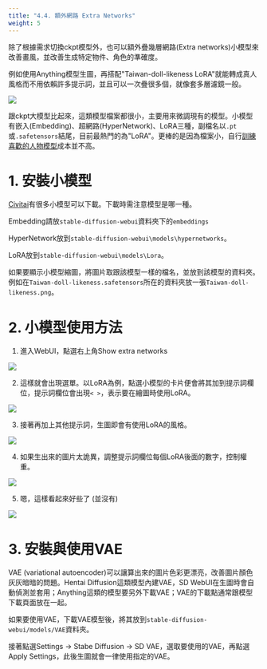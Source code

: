 ```yaml
---
title: "4.4. 額外網路 Extra Networks"
weight: 5
---
```


除了根據需求切換ckpt模型外，也可以額外疊幾層網路(Extra networks)小模型來改善畫風，並改善生成特定物件、角色的準確度。

例如使用Anything模型生圖，再搭配"Taiwan-doll-likeness LoRA"就能轉成真人風格而不用依賴許多提示詞，並且可以一次疊很多個，就像套多層濾鏡一般。

![](../../images/extra-networks-1.webp)

跟ckpt大模型比起來，這類模型檔案都很小，主要用來微調現有的模型。小模型有嵌入(Embedding)、超網路(HyperNetwork)、LoRA三種，副檔名以`.pt`或`.safetensors`結尾，目前最熱門的為"LoRA"。更棒的是因為檔案小，自行[訓練喜歡的人物模型](../training/)成本並不高。


# 1. 安裝小模型

[Civitai](https://civitai.com/tag/lora)有很多小模型可以下載。下載時需注意模型是哪一種。

Embedding請放`stable-diffusion-webui`資料夾下的`embeddings`

HyperNetwork放到`stable-diffusion-webui\models\hypernetworks`。

LoRA放到`stable-diffusion-webui\models\Lora`。

如果要顯示小模型縮圖，將圖片取跟該模型一樣的檔名，並放到該模型的資料夾。例如在`Taiwan-doll-likeness.safetensors`所在的資料夾放一張`Taiwan-doll-likeness.png`。


# 2. 小模型使用方法

1. 進入WebUI，點選右上角Show extra networks

![](../../images/extra-networks-2.webp)

2. 這樣就會出現選單。以LoRA為例，點選小模型的卡片便會將其加到提示詞欄位，提示詞欄位會出現`< >`，表示要在繪圖時使用LoRA。

![](../../images/extra-networks-3.webp)

3. 接著再加上其他提示詞，生圖即會有使用LoRA的風格。

![](../../images/extra-networks-4.webp)

4. 如果生出來的圖片太詭異，調整提示詞欄位每個LoRA後面的數字，控制權重。

![](../../images/extra-networks-5.webp)

5. 嗯，這樣看起來好些了 (並沒有)

![](../../images/extra-networks-6.webp)


# 3. 安裝與使用VAE

VAE (variational autoencoder)可以讓算出來的圖片色彩更漂亮，改善圖片顏色灰灰暗暗的問題。Hentai Diffusion這類模型內建VAE，SD WebUI在生圖時會自動偵測並套用；Anything這類的模型要另外下載VAE；VAE的下載點通常跟模型下載頁面放在一起。

如果要使用VAE，下載VAE模型後，將其放到`stable-diffusion-webui/models/VAE`資料夾。

接著點選Settings → Stabe Diffusion → SD VAE，選取要使用的VAE，再點選Apply Settings，此後生圖就會一律使用指定的VAE。


